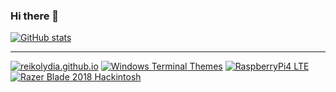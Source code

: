 ### Hi there 👋

<!--
**reikolydia/reikolydia** is a ✨ _special_ ✨ repository because its `README.md` (this file) appears on your GitHub profile.

Here are some ideas to get you started:

- 🔭 I’m currently working on ...
- 🌱 I’m currently learning ...
- 🤔 I’m looking for help with ...
- 💬 Ask me about ...
- 📫 How to reach me: ...
-->

[![GitHub stats](https://github-readme-stats.vercel.app/api?username=reikolydia&show_icons=true&theme=radical&include_all_commits=true)](https://github.com/reikolydia)

---

[![reikolydia.github.io](https://github-readme-stats.vercel.app/api/pin/?username=reikolydia&repo=reikolydia.github.io&theme=radical)](https://reikolydia.github.io)
[![Windows Terminal Themes](https://github-readme-stats.vercel.app/api/pin/?username=reikolydia&repo=Windows-Terminal-Themes&theme=radical)](https://github.com/reikolydia/Windows-Terminal-Themes)
[![RaspberryPi4 LTE](https://github-readme-stats.vercel.app/api/pin/?username=reikolydia&repo=RBPi4-LTE_RASPBIAN-LITE&theme=radical)](https://github.com/reikolydia/RBPi4-LTE_RASPBIAN-LITE)
[![Razer Blade 2018 Hackintosh](https://github-readme-stats.vercel.app/api/pin/?username=reikolydia&repo=RazerBlade2018Hackintosh&theme=radical)](https://github.com/reikolydia/RazerBlade2018Hackintosh)
